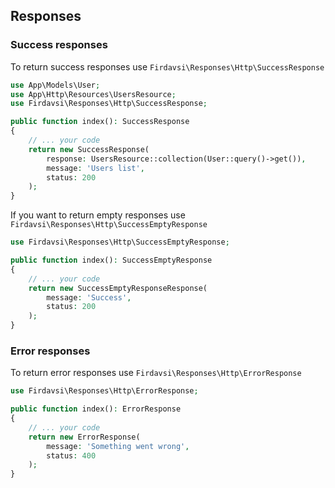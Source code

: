 ## Responses

### Success responses

To return success responses use `Firdavsi\Responses\Http\SuccessResponse`

```php
use App\Models\User;
use App\Http\Resources\UsersResource;
use Firdavsi\Responses\Http\SuccessResponse;

public function index(): SuccessResponse
{
    // ... your code
    return new SuccessResponse(
        response: UsersResource::collection(User::query()->get()),
        message: 'Users list',
        status: 200
    );
}
```

If you want to return empty responses use `Firdavsi\Responses\Http\SuccessEmptyResponse`

```php
use Firdavsi\Responses\Http\SuccessEmptyResponse;

public function index(): SuccessEmptyResponse
{
    // ... your code
    return new SuccessEmptyResponseResponse(
        message: 'Success',
        status: 200
    );
}
```

### Error responses

To return error responses use `Firdavsi\Responses\Http\ErrorResponse`

```php
use Firdavsi\Responses\Http\ErrorResponse;

public function index(): ErrorResponse
{
    // ... your code
    return new ErrorResponse(
        message: 'Something went wrong',
        status: 400
    );
}
```